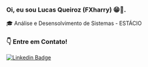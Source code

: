 ### Oi, eu sou Lucas Queiroz (FXharry) 😁🤙.
🎓 Análise e Desensolvimento de Sistemas - ESTÁCIO

### 👇 Entre em Contato!
[![Linkedin Badge](https://img.shields.io/badge/-LinkedIn-blue?style=flat-square&logo=Linkedin&logoColor=white&link=https://www.linkedin.com/in/lucas-c-queiroz-39a272205/)](https://www.linkedin.com/in/lucas-c-queiroz-39a272205//)



